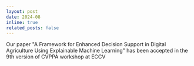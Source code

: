 ```yaml
---
layout: post
date: 2024-08
inline: true
related_posts: false
---
```


Our paper "A Framework for Enhanced Decision Support in Digital Agriculture Using Explainable Machine Learning" has been accepted in the 9th version of CVPPA workshop at ECCV
